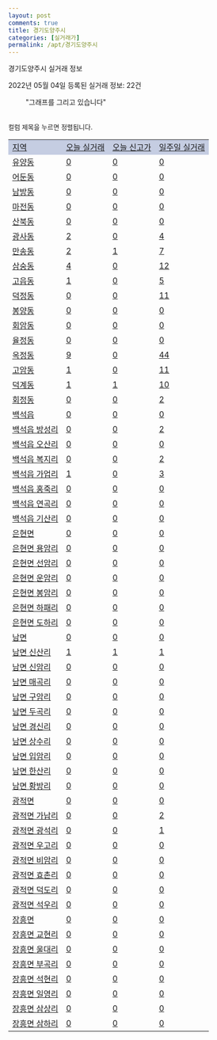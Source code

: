 ```yaml
---
layout: post
comments: true
title: 경기도양주시
categories: [실거래가]
permalink: /apt/경기도양주시
---
```


경기도양주시 실거래 정보

2022년 05월 04일 등록된 실거래 정보: 22건

<!--<script async src="https://pagead2.googlesyndication.com/pagead/js/adsbygoogle.js?client=ca-pub-3485438051770037"
 crossorigin="anonymous"></script>-->

<script type="text/javascript">
  google.charts.load('current', {'packages':['corechart']});
  google.charts.setOnLoadCallback(drawChart);

  function drawChart() {
    var data = google.visualization.arrayToDataTable([['거래일', '매매', '전월세', '전매'], ['21-01', 10, 2, 0], ['21-02', 0, 1, 0], ['21-03', 2, 51, 0], ['21-04', 103, 129, 0], ['21-05', 320, 321, 24], ['21-06', 256, 312, 14], ['21-07', 280, 319, 17], ['21-08', 267, 406, 26], ['21-09', 199, 273, 19], ['21-10', 172, 359, 12], ['21-11', 100, 299, 6], ['21-12', 97, 431, 3], ['22-01', 76, 549, 5], ['22-02', 86, 423, 6], ['22-03', 82, 493, 4], ['22-04', 82, 345, 7], ['22-05', 0, 5, 0]]);

    var options = {
      title: '최근 1년간 유형별 거래량 추이',
      legend: { position: 'bottom' }
    };

    setTimeout(function() {
        var chart = new google.visualization.LineChart(document.getElementById('columnchart_material'));
        chart.draw(data, (options));
        document.getElementById('loading').style.display = 'none';
        var dayLabel = (new Date()).getDay();
        if (dayLabel < 2) {
            sorttable.innerSortFunction.apply(document.getElementById('week'), []);
            sorttable.innerSortFunction.apply(document.getElementById('week'), []);        
        }
        else {
            sorttable.innerSortFunction.apply(document.getElementById('today'), []);
            sorttable.innerSortFunction.apply(document.getElementById('today'), []);
        }
    }, 200);

  }
</script>

<div id="loading" style="z-index:20; display: block; margin-left: 35px">"그래프를 그리고 있습니다"</div>
<div id="columnchart_material" style="width: 95%; margin-left: -35px; display: block"></div>
<!--<div style="width: 95%; margin-left: -35px; display: block">
      <script async src="https://pagead2.googlesyndication.com/pagead/js/adsbygoogle.js?client=ca-pub-3485438051770037"
          crossorigin="anonymous"></script>
      <ins class="adsbygoogle"
          style="display:block"
          data-ad-format="fluid"
          data-ad-layout-key="-fb+5w+4e-db+86"
          data-ad-client="ca-pub-3485438051770037"
          data-ad-slot="1827090281"></ins>
      <script>
          (adsbygoogle = window.adsbygoogle || []).push({});
      </script>
</div>-->
<br>

<font size='small' style='font-size: small;'>컬럼 제목을 누르면 정렬됩니다.</font>
<table class="sortable">
  <tr style='background-color: rgba(114, 132, 186,0.4);'>
    <td id="region"><a href="#">지역</a></td>
    <td id="today"><a href="#">오늘 실거래</a></td>
    <td id="today_new"><a href="#">오늘 신고가</a></td>
    <td id="week"><a href="#">일주일 실거래</a></td>
  </tr>

  
  <tr class="item">
    <td><a href="경기도양주시유양동">유양동</a></td>
    <td><a href="경기도양주시유양동">0</a></td>
    <td><a href="경기도양주시유양동">0</a></td>
    <td><a href="경기도양주시유양동">0</a></td>
  </tr>
    

  <tr class="item">
    <td><a href="경기도양주시어둔동">어둔동</a></td>
    <td><a href="경기도양주시어둔동">0</a></td>
    <td><a href="경기도양주시어둔동">0</a></td>
    <td><a href="경기도양주시어둔동">0</a></td>
  </tr>
    

  <tr class="item">
    <td><a href="경기도양주시남방동">남방동</a></td>
    <td><a href="경기도양주시남방동">0</a></td>
    <td><a href="경기도양주시남방동">0</a></td>
    <td><a href="경기도양주시남방동">0</a></td>
  </tr>
    

  <tr class="item">
    <td><a href="경기도양주시마전동">마전동</a></td>
    <td><a href="경기도양주시마전동">0</a></td>
    <td><a href="경기도양주시마전동">0</a></td>
    <td><a href="경기도양주시마전동">0</a></td>
  </tr>
    

  <tr class="item">
    <td><a href="경기도양주시산북동">산북동</a></td>
    <td><a href="경기도양주시산북동">0</a></td>
    <td><a href="경기도양주시산북동">0</a></td>
    <td><a href="경기도양주시산북동">0</a></td>
  </tr>
    

  <tr class="item">
    <td><a href="경기도양주시광사동">광사동</a></td>
    <td><a href="경기도양주시광사동">2</a></td>
    <td><a href="경기도양주시광사동">0</a></td>
    <td><a href="경기도양주시광사동">4</a></td>
  </tr>
    

  <tr class="item">
    <td><a href="경기도양주시만송동">만송동</a></td>
    <td><a href="경기도양주시만송동">2</a></td>
    <td><a href="경기도양주시만송동">1</a></td>
    <td><a href="경기도양주시만송동">7</a></td>
  </tr>
    

  <tr class="item">
    <td><a href="경기도양주시삼숭동">삼숭동</a></td>
    <td><a href="경기도양주시삼숭동">4</a></td>
    <td><a href="경기도양주시삼숭동">0</a></td>
    <td><a href="경기도양주시삼숭동">12</a></td>
  </tr>
    

  <tr class="item">
    <td><a href="경기도양주시고읍동">고읍동</a></td>
    <td><a href="경기도양주시고읍동">1</a></td>
    <td><a href="경기도양주시고읍동">0</a></td>
    <td><a href="경기도양주시고읍동">5</a></td>
  </tr>
    

  <tr class="item">
    <td><a href="경기도양주시덕정동">덕정동</a></td>
    <td><a href="경기도양주시덕정동">0</a></td>
    <td><a href="경기도양주시덕정동">0</a></td>
    <td><a href="경기도양주시덕정동">11</a></td>
  </tr>
    

  <tr class="item">
    <td><a href="경기도양주시봉양동">봉양동</a></td>
    <td><a href="경기도양주시봉양동">0</a></td>
    <td><a href="경기도양주시봉양동">0</a></td>
    <td><a href="경기도양주시봉양동">0</a></td>
  </tr>
    

  <tr class="item">
    <td><a href="경기도양주시회암동">회암동</a></td>
    <td><a href="경기도양주시회암동">0</a></td>
    <td><a href="경기도양주시회암동">0</a></td>
    <td><a href="경기도양주시회암동">0</a></td>
  </tr>
    

  <tr class="item">
    <td><a href="경기도양주시율정동">율정동</a></td>
    <td><a href="경기도양주시율정동">0</a></td>
    <td><a href="경기도양주시율정동">0</a></td>
    <td><a href="경기도양주시율정동">0</a></td>
  </tr>
    

  <tr class="item">
    <td><a href="경기도양주시옥정동">옥정동</a></td>
    <td><a href="경기도양주시옥정동">9</a></td>
    <td><a href="경기도양주시옥정동">0</a></td>
    <td><a href="경기도양주시옥정동">44</a></td>
  </tr>
    

  <tr class="item">
    <td><a href="경기도양주시고암동">고암동</a></td>
    <td><a href="경기도양주시고암동">1</a></td>
    <td><a href="경기도양주시고암동">0</a></td>
    <td><a href="경기도양주시고암동">11</a></td>
  </tr>
    

  <tr class="item">
    <td><a href="경기도양주시덕계동">덕계동</a></td>
    <td><a href="경기도양주시덕계동">1</a></td>
    <td><a href="경기도양주시덕계동">1</a></td>
    <td><a href="경기도양주시덕계동">10</a></td>
  </tr>
    

  <tr class="item">
    <td><a href="경기도양주시회정동">회정동</a></td>
    <td><a href="경기도양주시회정동">0</a></td>
    <td><a href="경기도양주시회정동">0</a></td>
    <td><a href="경기도양주시회정동">2</a></td>
  </tr>
    

  <tr class="item">
    <td><a href="경기도양주시백석읍">백석읍</a></td>
    <td><a href="경기도양주시백석읍">0</a></td>
    <td><a href="경기도양주시백석읍">0</a></td>
    <td><a href="경기도양주시백석읍">0</a></td>
  </tr>
    

  <tr class="item">
    <td><a href="경기도양주시백석읍방성리">백석읍 방성리</a></td>
    <td><a href="경기도양주시백석읍방성리">0</a></td>
    <td><a href="경기도양주시백석읍방성리">0</a></td>
    <td><a href="경기도양주시백석읍방성리">2</a></td>
  </tr>
    

  <tr class="item">
    <td><a href="경기도양주시백석읍오산리">백석읍 오산리</a></td>
    <td><a href="경기도양주시백석읍오산리">0</a></td>
    <td><a href="경기도양주시백석읍오산리">0</a></td>
    <td><a href="경기도양주시백석읍오산리">0</a></td>
  </tr>
    

  <tr class="item">
    <td><a href="경기도양주시백석읍복지리">백석읍 복지리</a></td>
    <td><a href="경기도양주시백석읍복지리">0</a></td>
    <td><a href="경기도양주시백석읍복지리">0</a></td>
    <td><a href="경기도양주시백석읍복지리">2</a></td>
  </tr>
    

  <tr class="item">
    <td><a href="경기도양주시백석읍가업리">백석읍 가업리</a></td>
    <td><a href="경기도양주시백석읍가업리">1</a></td>
    <td><a href="경기도양주시백석읍가업리">0</a></td>
    <td><a href="경기도양주시백석읍가업리">3</a></td>
  </tr>
    

  <tr class="item">
    <td><a href="경기도양주시백석읍홍죽리">백석읍 홍죽리</a></td>
    <td><a href="경기도양주시백석읍홍죽리">0</a></td>
    <td><a href="경기도양주시백석읍홍죽리">0</a></td>
    <td><a href="경기도양주시백석읍홍죽리">0</a></td>
  </tr>
    

  <tr class="item">
    <td><a href="경기도양주시백석읍연곡리">백석읍 연곡리</a></td>
    <td><a href="경기도양주시백석읍연곡리">0</a></td>
    <td><a href="경기도양주시백석읍연곡리">0</a></td>
    <td><a href="경기도양주시백석읍연곡리">0</a></td>
  </tr>
    

  <tr class="item">
    <td><a href="경기도양주시백석읍기산리">백석읍 기산리</a></td>
    <td><a href="경기도양주시백석읍기산리">0</a></td>
    <td><a href="경기도양주시백석읍기산리">0</a></td>
    <td><a href="경기도양주시백석읍기산리">0</a></td>
  </tr>
    

  <tr class="item">
    <td><a href="경기도양주시은현면">은현면</a></td>
    <td><a href="경기도양주시은현면">0</a></td>
    <td><a href="경기도양주시은현면">0</a></td>
    <td><a href="경기도양주시은현면">0</a></td>
  </tr>
    

  <tr class="item">
    <td><a href="경기도양주시은현면용암리">은현면 용암리</a></td>
    <td><a href="경기도양주시은현면용암리">0</a></td>
    <td><a href="경기도양주시은현면용암리">0</a></td>
    <td><a href="경기도양주시은현면용암리">0</a></td>
  </tr>
    

  <tr class="item">
    <td><a href="경기도양주시은현면선암리">은현면 선암리</a></td>
    <td><a href="경기도양주시은현면선암리">0</a></td>
    <td><a href="경기도양주시은현면선암리">0</a></td>
    <td><a href="경기도양주시은현면선암리">0</a></td>
  </tr>
    

  <tr class="item">
    <td><a href="경기도양주시은현면운암리">은현면 운암리</a></td>
    <td><a href="경기도양주시은현면운암리">0</a></td>
    <td><a href="경기도양주시은현면운암리">0</a></td>
    <td><a href="경기도양주시은현면운암리">0</a></td>
  </tr>
    

  <tr class="item">
    <td><a href="경기도양주시은현면봉암리">은현면 봉암리</a></td>
    <td><a href="경기도양주시은현면봉암리">0</a></td>
    <td><a href="경기도양주시은현면봉암리">0</a></td>
    <td><a href="경기도양주시은현면봉암리">0</a></td>
  </tr>
    

  <tr class="item">
    <td><a href="경기도양주시은현면하패리">은현면 하패리</a></td>
    <td><a href="경기도양주시은현면하패리">0</a></td>
    <td><a href="경기도양주시은현면하패리">0</a></td>
    <td><a href="경기도양주시은현면하패리">0</a></td>
  </tr>
    

  <tr class="item">
    <td><a href="경기도양주시은현면도하리">은현면 도하리</a></td>
    <td><a href="경기도양주시은현면도하리">0</a></td>
    <td><a href="경기도양주시은현면도하리">0</a></td>
    <td><a href="경기도양주시은현면도하리">0</a></td>
  </tr>
    

  <tr class="item">
    <td><a href="경기도양주시남면">남면</a></td>
    <td><a href="경기도양주시남면">0</a></td>
    <td><a href="경기도양주시남면">0</a></td>
    <td><a href="경기도양주시남면">0</a></td>
  </tr>
    

  <tr class="item">
    <td><a href="경기도양주시남면신산리">남면 신산리</a></td>
    <td><a href="경기도양주시남면신산리">1</a></td>
    <td><a href="경기도양주시남면신산리">1</a></td>
    <td><a href="경기도양주시남면신산리">1</a></td>
  </tr>
    

  <tr class="item">
    <td><a href="경기도양주시남면신암리">남면 신암리</a></td>
    <td><a href="경기도양주시남면신암리">0</a></td>
    <td><a href="경기도양주시남면신암리">0</a></td>
    <td><a href="경기도양주시남면신암리">0</a></td>
  </tr>
    

  <tr class="item">
    <td><a href="경기도양주시남면매곡리">남면 매곡리</a></td>
    <td><a href="경기도양주시남면매곡리">0</a></td>
    <td><a href="경기도양주시남면매곡리">0</a></td>
    <td><a href="경기도양주시남면매곡리">0</a></td>
  </tr>
    

  <tr class="item">
    <td><a href="경기도양주시남면구암리">남면 구암리</a></td>
    <td><a href="경기도양주시남면구암리">0</a></td>
    <td><a href="경기도양주시남면구암리">0</a></td>
    <td><a href="경기도양주시남면구암리">0</a></td>
  </tr>
    

  <tr class="item">
    <td><a href="경기도양주시남면두곡리">남면 두곡리</a></td>
    <td><a href="경기도양주시남면두곡리">0</a></td>
    <td><a href="경기도양주시남면두곡리">0</a></td>
    <td><a href="경기도양주시남면두곡리">0</a></td>
  </tr>
    

  <tr class="item">
    <td><a href="경기도양주시남면경신리">남면 경신리</a></td>
    <td><a href="경기도양주시남면경신리">0</a></td>
    <td><a href="경기도양주시남면경신리">0</a></td>
    <td><a href="경기도양주시남면경신리">0</a></td>
  </tr>
    

  <tr class="item">
    <td><a href="경기도양주시남면상수리">남면 상수리</a></td>
    <td><a href="경기도양주시남면상수리">0</a></td>
    <td><a href="경기도양주시남면상수리">0</a></td>
    <td><a href="경기도양주시남면상수리">0</a></td>
  </tr>
    

  <tr class="item">
    <td><a href="경기도양주시남면입암리">남면 입암리</a></td>
    <td><a href="경기도양주시남면입암리">0</a></td>
    <td><a href="경기도양주시남면입암리">0</a></td>
    <td><a href="경기도양주시남면입암리">0</a></td>
  </tr>
    

  <tr class="item">
    <td><a href="경기도양주시남면한산리">남면 한산리</a></td>
    <td><a href="경기도양주시남면한산리">0</a></td>
    <td><a href="경기도양주시남면한산리">0</a></td>
    <td><a href="경기도양주시남면한산리">0</a></td>
  </tr>
    

  <tr class="item">
    <td><a href="경기도양주시남면황방리">남면 황방리</a></td>
    <td><a href="경기도양주시남면황방리">0</a></td>
    <td><a href="경기도양주시남면황방리">0</a></td>
    <td><a href="경기도양주시남면황방리">0</a></td>
  </tr>
    

  <tr class="item">
    <td><a href="경기도양주시광적면">광적면</a></td>
    <td><a href="경기도양주시광적면">0</a></td>
    <td><a href="경기도양주시광적면">0</a></td>
    <td><a href="경기도양주시광적면">0</a></td>
  </tr>
    

  <tr class="item">
    <td><a href="경기도양주시광적면가납리">광적면 가납리</a></td>
    <td><a href="경기도양주시광적면가납리">0</a></td>
    <td><a href="경기도양주시광적면가납리">0</a></td>
    <td><a href="경기도양주시광적면가납리">2</a></td>
  </tr>
    

  <tr class="item">
    <td><a href="경기도양주시광적면광석리">광적면 광석리</a></td>
    <td><a href="경기도양주시광적면광석리">0</a></td>
    <td><a href="경기도양주시광적면광석리">0</a></td>
    <td><a href="경기도양주시광적면광석리">1</a></td>
  </tr>
    

  <tr class="item">
    <td><a href="경기도양주시광적면우고리">광적면 우고리</a></td>
    <td><a href="경기도양주시광적면우고리">0</a></td>
    <td><a href="경기도양주시광적면우고리">0</a></td>
    <td><a href="경기도양주시광적면우고리">0</a></td>
  </tr>
    

  <tr class="item">
    <td><a href="경기도양주시광적면비암리">광적면 비암리</a></td>
    <td><a href="경기도양주시광적면비암리">0</a></td>
    <td><a href="경기도양주시광적면비암리">0</a></td>
    <td><a href="경기도양주시광적면비암리">0</a></td>
  </tr>
    

  <tr class="item">
    <td><a href="경기도양주시광적면효촌리">광적면 효촌리</a></td>
    <td><a href="경기도양주시광적면효촌리">0</a></td>
    <td><a href="경기도양주시광적면효촌리">0</a></td>
    <td><a href="경기도양주시광적면효촌리">0</a></td>
  </tr>
    

  <tr class="item">
    <td><a href="경기도양주시광적면덕도리">광적면 덕도리</a></td>
    <td><a href="경기도양주시광적면덕도리">0</a></td>
    <td><a href="경기도양주시광적면덕도리">0</a></td>
    <td><a href="경기도양주시광적면덕도리">0</a></td>
  </tr>
    

  <tr class="item">
    <td><a href="경기도양주시광적면석우리">광적면 석우리</a></td>
    <td><a href="경기도양주시광적면석우리">0</a></td>
    <td><a href="경기도양주시광적면석우리">0</a></td>
    <td><a href="경기도양주시광적면석우리">0</a></td>
  </tr>
    

  <tr class="item">
    <td><a href="경기도양주시장흥면">장흥면</a></td>
    <td><a href="경기도양주시장흥면">0</a></td>
    <td><a href="경기도양주시장흥면">0</a></td>
    <td><a href="경기도양주시장흥면">0</a></td>
  </tr>
    

  <tr class="item">
    <td><a href="경기도양주시장흥면교현리">장흥면 교현리</a></td>
    <td><a href="경기도양주시장흥면교현리">0</a></td>
    <td><a href="경기도양주시장흥면교현리">0</a></td>
    <td><a href="경기도양주시장흥면교현리">0</a></td>
  </tr>
    

  <tr class="item">
    <td><a href="경기도양주시장흥면울대리">장흥면 울대리</a></td>
    <td><a href="경기도양주시장흥면울대리">0</a></td>
    <td><a href="경기도양주시장흥면울대리">0</a></td>
    <td><a href="경기도양주시장흥면울대리">0</a></td>
  </tr>
    

  <tr class="item">
    <td><a href="경기도양주시장흥면부곡리">장흥면 부곡리</a></td>
    <td><a href="경기도양주시장흥면부곡리">0</a></td>
    <td><a href="경기도양주시장흥면부곡리">0</a></td>
    <td><a href="경기도양주시장흥면부곡리">0</a></td>
  </tr>
    

  <tr class="item">
    <td><a href="경기도양주시장흥면석현리">장흥면 석현리</a></td>
    <td><a href="경기도양주시장흥면석현리">0</a></td>
    <td><a href="경기도양주시장흥면석현리">0</a></td>
    <td><a href="경기도양주시장흥면석현리">0</a></td>
  </tr>
    

  <tr class="item">
    <td><a href="경기도양주시장흥면일영리">장흥면 일영리</a></td>
    <td><a href="경기도양주시장흥면일영리">0</a></td>
    <td><a href="경기도양주시장흥면일영리">0</a></td>
    <td><a href="경기도양주시장흥면일영리">0</a></td>
  </tr>
    

  <tr class="item">
    <td><a href="경기도양주시장흥면삼상리">장흥면 삼상리</a></td>
    <td><a href="경기도양주시장흥면삼상리">0</a></td>
    <td><a href="경기도양주시장흥면삼상리">0</a></td>
    <td><a href="경기도양주시장흥면삼상리">0</a></td>
  </tr>
    

  <tr class="item">
    <td><a href="경기도양주시장흥면삼하리">장흥면 삼하리</a></td>
    <td><a href="경기도양주시장흥면삼하리">0</a></td>
    <td><a href="경기도양주시장흥면삼하리">0</a></td>
    <td><a href="경기도양주시장흥면삼하리">0</a></td>
  </tr>
    


</table>


    